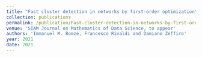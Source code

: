 ```yaml
---
title: "Fast cluster detection in networks by first-order optimization"
collection: publications
permalink: /publication/Fast-cluster-detection-in-networks-by-first-order-optimization
venue: 'SIAM Journal on Mathematics of Data Science, to appear'
authors: 'Immanuel M. Bomze, Francesco Rinaldi and Damiano Zeffiro'
year: 2021
date: 2021
---
```

